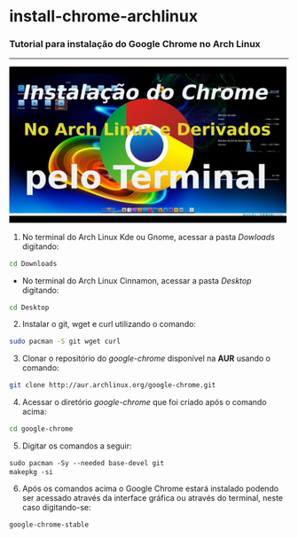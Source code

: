 # install-chrome-archlinux
### Tutorial para instalação do Google Chrome no Arch Linux
---
<img src="/imagens/chrome.png" width="500px"/>

1) No terminal do Arch Linux Kde ou Gnome, acessar a pasta _Dowloads_ digitando:</br>
```sh
cd Downloads
```
 - No terminal do Arch Linux Cinnamon, acessar a pasta _Desktop_ digitando:</br>
 ```sh
 cd Desktop
```

2) Instalar o git, wget e curl utilizando o comando:</br>
```sh
sudo pacman -S git wget curl
```

3) Clonar o repositório do _google-chrome_ disponível na **AUR** usando o comando:</br>
```sh
git clone http://aur.archlinux.org/google-chrome.git
```

4) Acessar o diretório _google-chrome_ que foi criado após o comando acima:</br>
```sh
cd google-chrome
```

5) Digitar os comandos a seguir:</br>
```
sudo pacman -Sy --needed base-devel git
makepkg -si
```
6) Após os comandos acima o Google Chrome estará instalado podendo ser acessado através da interface gráfica ou através do terminal, neste caso digitando-se:</br>
```sh
google-chrome-stable
```
